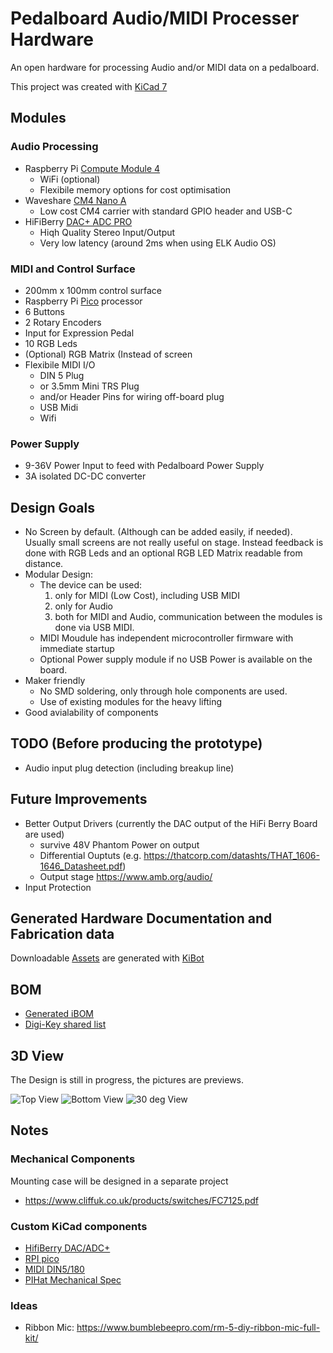 # Pedalboard Audio/MIDI Processer Hardware

An open hardware for processing Audio and/or MIDI data on a pedalboard.

This project was created with [KiCad 7](https://www.kicad.org/blog/2023/02/Version-7.0.0-Released/)

## Modules

### Audio Processing
- Raspberry Pi [Compute Module 4](https://www.raspberrypi.com/products/compute-module-4/)
    - WiFi (optional)
    - Flexibile memory options for cost optimisation
- Waveshare [CM4 Nano A](https://www.waveshare.com/wiki/CM4-NANO-A)
    - Low cost CM4 carrier with standard GPIO header and USB-C
- HiFiBerry [DAC+ ADC PRO](https://www.hifiberry.com/shop/boards/hifiberry-dac-adc-pro/)
    - Hiqh Quality Stereo Input/Output
    - Very low latency (around 2ms when using ELK Audio OS)

### MIDI and Control Surface
- 200mm x 100mm control surface
- Raspberry Pi [Pico](https://www.raspberrypi.com/products/raspberry-pi-pico/) processor
- 6 Buttons 
- 2 Rotary Encoders
- Input for Expression Pedal
- 10 RGB Leds
- (Optional) RGB Matrix (Instead of screen
- Flexibile MIDI I/O
  - DIN 5 Plug
  - or 3.5mm Mini TRS Plug
  - and/or Header Pins for wiring off-board plug
  - USB Midi
  - Wifi

### Power Supply
- 9-36V Power Input to feed with Pedalboard Power Supply
- 3A isolated DC-DC converter

## Design Goals
- No Screen by default. (Although can be added easily, if needed).
  Usually small screens are not really useful on stage.
  Instead feedback is done with RGB Leds and an optional RGB LED Matrix readable from distance.
- Modular Design: 
  - The device can be used:
     1. only for MIDI (Low Cost), including USB MIDI
     1. only for Audio
     1. both for MIDI and Audio, communication between the modules is done via USB MIDI.
   - MIDI Moudule has independent microcontroller firmware with immediate startup
   - Optional Power supply module if no USB Power is available on the board.
- Maker friendly
  - No SMD soldering, only through hole components are used.
  - Use of existing modules for the heavy lifting
- Good avialability of components

## TODO (Before producing the prototype)
- Audio input plug detection (including breakup line) 

## Future Improvements
- Better Output Drivers (currently the DAC output of the HiFi Berry Board are used)
    - survive 48V Phantom Power on output
    - Differential Ouptuts (e.g. https://thatcorp.com/datashts/THAT_1606-1646_Datasheet.pdf)
    - Output stage https://www.amb.org/audio/
- Input Protection

## Generated Hardware Documentation and Fabrication data

Downloadable [Assets](https://pedalboard.github.io/pedalboard-hw-site/Browse/pedalboard-hw-navigate.html) are generated with [KiBot](https://github.com/INTI-CMNB/KiBot)

## BOM

* [Generated iBOM](https://pedalboard.github.io/pedalboard-hw-site/Assembly/pedalboard-hw-ibom.html)
* [Digi-Key shared list](https://www.digikey.ch/de/mylists/list/DJ3I9KG222)

## 3D View

The Design is still in progress, the pictures are previews.

![Top View](https://pedalboard.github.io/pedalboard-hw-site/3D/pedalboard-hw-3D_top.png)
![Bottom View](https://pedalboard.github.io/pedalboard-hw-site/3D/pedalboard-hw-3D_bottom.png)
![30 deg View](https://pedalboard.github.io/pedalboard-hw-site/3D/pedalboard-hw-3D_top30deg.png)

## Notes

### Mechanical Components

Mounting case will be designed in a separate project

* https://www.cliffuk.co.uk/products/switches/FC7125.pdf

### Custom KiCad components

* [HifiBerry DAC/ADC+](https://github.com/hifiberry/kicad_template_dac_adc_stage)
* [RPI pico](https://github.com/ncarandini/KiCad-RP-Pico)
* [MIDI DIN5/180](https://github.com/nebs/eurocad)
* [PIHat Mechanical Spec](https://github.com/raspberrypi/hats/blob/master/hat-board-mechanical.pdf)

### Ideas

* Ribbon Mic: https://www.bumblebeepro.com/rm-5-diy-ribbon-mic-full-kit/
